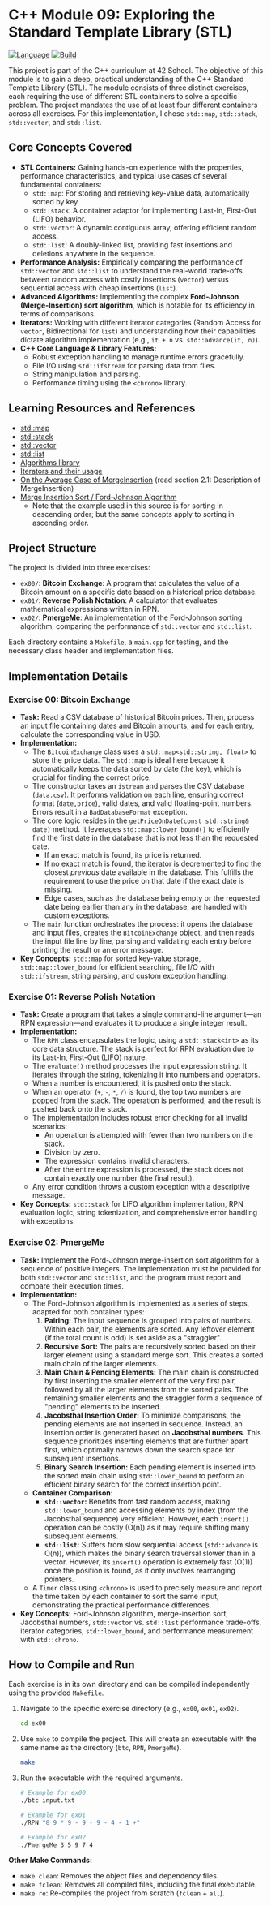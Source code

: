 # C++ Module 09: Exploring the Standard Template Library (STL)

[![Language](https://img.shields.io/badge/Language-C%2B%2B17-blue.svg)](https://en.wikipedia.org/wiki/C%2B%2B17)
[![Build](https://img.shields.io/badge/Build-Make-brightgreen.svg)](https://www.gnu.org/software/make/)

This project is part of the C++ curriculum at 42 School. The objective of this module is to gain a deep, practical understanding of the C++ Standard Template Library (STL). The module consists of three distinct exercises, each requiring the use of different STL containers to solve a specific problem. The project mandates the use of at least four different containers across all exercises. For this implementation, I chose `std::map`, `std::stack`, `std::vector`, and `std::list`.

## Core Concepts Covered

*   **STL Containers:** Gaining hands-on experience with the properties, performance characteristics, and typical use cases of several fundamental containers:
    *   `std::map`: For storing and retrieving key-value data, automatically sorted by key.
    *   `std::stack`: A container adaptor for implementing Last-In, First-Out (LIFO) behavior.
    *   `std::vector`: A dynamic contiguous array, offering efficient random access.
    *   `std::list`: A doubly-linked list, providing fast insertions and deletions anywhere in the sequence.
*   **Performance Analysis:** Empirically comparing the performance of `std::vector` and `std::list` to understand the real-world trade-offs between random access with costly insertions (`vector`) versus sequential access with cheap insertions (`list`).
*   **Advanced Algorithms:** Implementing the complex **Ford-Johnson (Merge-Insertion) sort algorithm**, which is notable for its efficiency in terms of comparisons.
*   **Iterators:** Working with different iterator categories (Random Access for `vector`, Bidirectional for `list`) and understanding how their capabilities dictate algorithm implementation (e.g., `it + n` vs. `std::advance(it, n)`).
*   **C++ Core Language & Library Features:**
    *   Robust exception handling to manage runtime errors gracefully.
    *   File I/O using `std::ifstream` for parsing data from files.
    *   String manipulation and parsing.
    *   Performance timing using the `<chrono>` library.

## Learning Resources and References
- [std::map](https://en.cppreference.com/w/cpp/container/map.html)
- [std::stack](https://en.cppreference.com/w/cpp/container/stack.html)
- [std::vector](https://en.cppreference.com/w/cpp/container/vector.html)
- [std::list](https://en.cppreference.com/w/cpp/container/list.html)
- [Algorithms library](https://cppreference.com/w/cpp/algorithm.html)
- [Iterators and their usage](https://www.studyplan.dev/pro-cpp/iterators)
- [On the Average Case of MergeInsertion](https://link.springer.com/article/10.1007/s00224-020-09987-4) (read section 2.1: Description of MergeInsertion)
- [Merge Insertion Sort / Ford-Johnson Algorithm](https://github.com/decidedlyso/merge-insertion-sort)
  - Note that the example used in this source is for sorting in descending order; but the same concepts apply to sorting in ascending order.

## Project Structure
<p>
   The project is divided into three exercises:
  <img src="https://page-views-counter-534232554413.europe-west1.run.app/view?src=github.com&src_uri=/alimnaqvi/cpp_09" style="display: none;" />
</p>

*   `ex00/`: **Bitcoin Exchange**: A program that calculates the value of a Bitcoin amount on a specific date based on a historical price database.
*   `ex01/`: **Reverse Polish Notation**: A calculator that evaluates mathematical expressions written in RPN.
*   `ex02/`: **PmergeMe**: An implementation of the Ford-Johnson sorting algorithm, comparing the performance of `std::vector` and `std::list`.

Each directory contains a `Makefile`, a `main.cpp` for testing, and the necessary class header and implementation files.

## Implementation Details

### Exercise 00: Bitcoin Exchange

*   **Task:** Read a CSV database of historical Bitcoin prices. Then, process an input file containing dates and Bitcoin amounts, and for each entry, calculate the corresponding value in USD.
*   **Implementation:**
    *   The `BitcoinExchange` class uses a `std::map<std::string, float>` to store the price data. The `std::map` is ideal here because it automatically keeps the data sorted by date (the key), which is crucial for finding the correct price.
    *   The constructor takes an `istream` and parses the CSV database (`data.csv`). It performs validation on each line, ensuring correct format (`date,price`), valid dates, and valid floating-point numbers. Errors result in a `BadDatabaseFormat` exception.
    *   The core logic resides in the `getPriceOnDate(const std::string& date)` method. It leverages `std::map::lower_bound()` to efficiently find the first date in the database that is not less than the requested date.
        *   If an exact match is found, its price is returned.
        *   If no exact match is found, the iterator is decremented to find the closest *previous* date available in the database. This fulfills the requirement to use the price on that date if the exact date is missing.
        *   Edge cases, such as the database being empty or the requested date being earlier than any in the database, are handled with custom exceptions.
    *   The `main` function orchestrates the process: it opens the database and input files, creates the `BitcoinExchange` object, and then reads the input file line by line, parsing and validating each entry before printing the result or an error message.
*   **Key Concepts:** `std::map` for sorted key-value storage, `std::map::lower_bound` for efficient searching, file I/O with `std::ifstream`, string parsing, and custom exception handling.

### Exercise 01: Reverse Polish Notation

*   **Task:** Create a program that takes a single command-line argument—an RPN expression—and evaluates it to produce a single integer result.
*   **Implementation:**
    *   The `RPN` class encapsulates the logic, using a `std::stack<int>` as its core data structure. The stack is perfect for RPN evaluation due to its Last-In, First-Out (LIFO) nature.
    *   The `evaluate()` method processes the input expression string. It iterates through the string, tokenizing it into numbers and operators.
    *   When a number is encountered, it is pushed onto the stack.
    *   When an operator (`+`, `-`, `*`, `/`) is found, the top two numbers are popped from the stack. The operation is performed, and the result is pushed back onto the stack.
    *   The implementation includes robust error checking for all invalid scenarios:
        *   An operation is attempted with fewer than two numbers on the stack.
        *   Division by zero.
        *   The expression contains invalid characters.
        *   After the entire expression is processed, the stack does not contain exactly one number (the final result).
    *   Any error condition throws a custom exception with a descriptive message.
*   **Key Concepts:** `std::stack` for LIFO algorithm implementation, RPN evaluation logic, string tokenization, and comprehensive error handling with exceptions.

### Exercise 02: PmergeMe

*   **Task:** Implement the Ford-Johnson merge-insertion sort algorithm for a sequence of positive integers. The implementation must be provided for both `std::vector` and `std::list`, and the program must report and compare their execution times.
*   **Implementation:**
    *   The Ford-Johnson algorithm is implemented as a series of steps, adapted for both container types:
        1.  **Pairing:** The input sequence is grouped into pairs of numbers. Within each pair, the elements are sorted. Any leftover element (if the total count is odd) is set aside as a "straggler".
        2.  **Recursive Sort:** The pairs are recursively sorted based on their larger element using a standard merge sort. This creates a sorted main chain of the larger elements.
        3.  **Main Chain & Pending Elements:** The main chain is constructed by first inserting the smaller element of the very first pair, followed by all the larger elements from the sorted pairs. The remaining smaller elements and the straggler form a sequence of "pending" elements to be inserted.
        4.  **Jacobsthal Insertion Order:** To minimize comparisons, the pending elements are not inserted in sequence. Instead, an insertion order is generated based on **Jacobsthal numbers**. This sequence prioritizes inserting elements that are further apart first, which optimally narrows down the search space for subsequent insertions.
        5.  **Binary Search Insertion:** Each pending element is inserted into the sorted main chain using `std::lower_bound` to perform an efficient binary search for the correct insertion point.
    *   **Container Comparison:**
        *   **`std::vector`:** Benefits from fast random access, making `std::lower_bound` and accessing elements by index (from the Jacobsthal sequence) very efficient. However, each `insert()` operation can be costly (O(n)) as it may require shifting many subsequent elements.
        *   **`std::list`:** Suffers from slow sequential access (`std::advance` is O(n)), which makes the binary search traversal slower than in a vector. However, its `insert()` operation is extremely fast (O(1)) once the position is found, as it only involves rearranging pointers.
    *   A `Timer` class using `<chrono>` is used to precisely measure and report the time taken by each container to sort the same input, demonstrating the practical performance differences.
*   **Key Concepts:** Ford-Johnson algorithm, merge-insertion sort, Jacobsthal numbers, `std::vector` vs. `std::list` performance trade-offs, iterator categories, `std::lower_bound`, and performance measurement with `std::chrono`.

## How to Compile and Run

Each exercise is in its own directory and can be compiled independently using the provided `Makefile`.

1.  Navigate to the specific exercise directory (e.g., `ex00`, `ex01`, `ex02`).
    ```bash
    cd ex00
    ```
2.  Use `make` to compile the project. This will create an executable with the same name as the directory (`btc`, `RPN`, `PmergeMe`).
    ```bash
    make
    ```
3.  Run the executable with the required arguments.
    ```bash
    # Example for ex00
    ./btc input.txt

    # Example for ex01
    ./RPN "8 9 * 9 - 9 - 9 - 4 - 1 +"

    # Example for ex02
    ./PmergeMe 3 5 9 7 4
    ```

**Other Make Commands:**

*   `make clean`: Removes the object files and dependency files.
*   `make fclean`: Removes all compiled files, including the final executable.
*   `make re`: Re-compiles the project from scratch (`fclean` + `all`).
